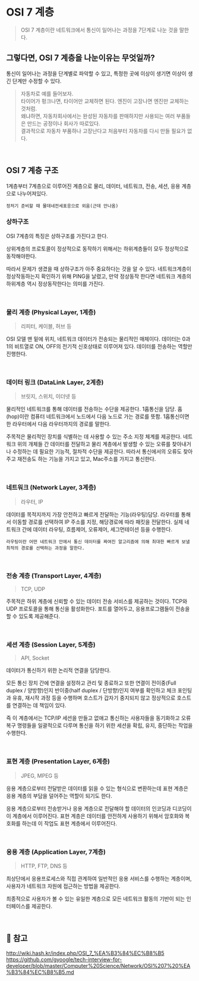 # OSI 7 계층
> OSI 7 계층이란 네트워크에서 통신이 일어나는 과정을 7단계로 나눈 것을 말한다.

## 그렇다면, OSI 7 계층을 나눈이유는 무엇일까?

통신이 일어나는 과정을 단계별로 파악할 수 있고, 특정한 곳에 이상이 생기면 이상이 생긴 단계만 수정할 수 있다.

> 자동차로 예를 들어보자. <br>
> 타이어가 펑크나면, 타이어만 교체하면 된다. 엔진이 고장나면 엔진만 교체하는 것처럼. <br>
> 왜냐하면, 자동차회사에서는 완성된 자동차를 판매하지만 사용되는 여러 부품들은 만드는 공정이나 회사가 따로있다. <br>
> 결과적으로 자동차 부품하나 고장난다고 처음부터 자동차를 다시 만들 필요가 없다.

<br>

## OSI 7 계층 구조

1계층부터 7계층으로 이루어진 계층으로 물리, 데이터, 네트워크, 전송, 세션, 응용 계층으로 나누어져있다.

`정처기 준비할 때 물데네전세표응으로 외움(근데 안나옴)`

### 상하구조
OSI 7계층의 특징은 상하구조를 가진다고 한다.

상위계층의 프로토콜이 정상적으로 동작하기 위해서는 하위계층들이 모두 정상적으로 동작해야한다.

따라서 문제가 생겼을 때 상하구조가 아주 중요하다는 것을 알 수 있다.
네트워크계층이 정상작동하는지 확인하기 위해 PING을 날렸고, 만약 정상동작 한다면 네트워크 계층의 하위계층 역시 정상동작한다는 의미를 가진다.

<br>

### 물리 계층 (Physical Layer, 1계층)
> 리피터, 케이블, 허브 등

OSI 모델 맨 밑에 위치, 네트워크 데이터가 전송되는 물리적인 매체이다.
데이터는 0과 1의 비트열로 ON, OFF의 전기적 신호상태로 이루어져 있다.
데이터를 전송하는 역할만 진행한다.

<br>

### 데이터 링크 (DataLink Layer, 2계층)
> 브릿지, 스위치, 이더넷 등

물리적인 네트워크를 통해 데이터를 전송하는 수단을 제공한다. 1홉통신을 담당. 홉(hop)이란 컴퓨터 네트워크에서 노드에서 다음 노드로 가는 경로를 뜻함.
1홉통신이면 한 라우터에서 다음 라우터까지의 경로를 말한다.

주목적은 물리적인 장치를 식별하는 데 사용할 수 있는 주소 지정 체계를 제공한다.
네트워크 위의 개체들 간 데이터를 전달하고 물리 계층에서 발생할 수 있는 오류를 찾아내거나 수정하는 데 필요한 기능적, 절차적 수단을 제공한다.
따라서 통신에서의 오류도 찾아주고 재전송도 하는 기능을 가지고 있고, Mac주소를 가지고 통신한다.

<br>

### 네트워크 (Network Layer, 3계층)
> 라우터, IP

데이터를 목적지까지 가장 안전하고 빠르게 전달하는 기능(라우팅)담당.
라우터를 통해서 이동할 경로를 선택하여 IP 주소를 지정, 해당경로에 따라 패킷을 전달한다.
실제 네트워크 간에 데이터 라우팅, 흐름제어, 오류제어, 세그먼테이션 등을 수행한다.

`라우팅이란 어떤 네트워크 안에서 통신 데이터를 짜여진 알고리즘에 의해 최대한 빠르게 보낼 최적의 경로를 선택하는 과정을 말한다.`

<br>

### 전송 계층 (Transport Layer, 4계층)
> TCP, UDP

주목적은 하위 계층에 신뢰할 수 있는 데이터 전송 서비스를 제공하는 것이다.
TCP와 UDP 프로토콜을 통해 통신을 활성화한다. 포트를 열어두고, 응용프로그램들이 전송을 할 수 있도록 제공해준다.

<br>

### 세션 계층 (Session Layer, 5계층)
> API, Socket

데이터가 통신하기 위한 논리적 연결을 담당한다.

모든 통신 장치 간에 연결을 설정하고 관리 및 종료하고 또한 연결이 전이중(Full duplex / 양방향)인지 반이중(half duplex / 단방향)인지 여부를 확인하고 체크 포인팅과 유휴, 재시작 과정 등을 수행하며 호스트가 갑자기 중지되지 않고 정상적으로 호스트를 연결하는 데 책임이 있다. 

즉 이 계층에서는 TCP/IP 세션을 만들고 없애고 통신하는 사용자들을 동기화하고 오류 복구 명령들을 일괄적으로 다루며 통신을 하기 위한 세션을 확립, 유지, 중단하는 작업을 수행한다.


<br>

### 표현 계층 (Presentation Layer, 6계층)
> JPEG, MPEG 등

응용 계층으로부터 전달받은 데이터를 읽을 수 있는 형식으로 변환하는데 표현 계층은 응용 계층의 부담을 덜어주는 역할이 되기도 한다.

응용 계층으로부터 전송받거나 응용 계층으로 전달해야 할 데이터의 인코딩과 디코딩이 이 계층에서 이루어진다.
표현 계층은 데이터를 안전하게 사용하기 위해서 암호화와 복호화를 하는데 이 작업도 표현 계층에서 이루어진다.

<br>

### 응용 계층 (Application Layer, 7계층)
> HTTP, FTP, DNS 등

최상단에서 응용프로세스와 직접 관계하여 일반적인 응용 서비스를 수행하는 계층이며, 사용자가 네트워크 자원에 접근하는 방법을 제공한다.

최종적으로 사용자가 볼 수 있는 유일한 계층으로 모든 네트워크 활동의 기반이 되는 인터페이스를 제공한다.


<br>


## 👀 참고
http://wiki.hash.kr/index.php/OSI_7_%EA%B3%84%EC%B8%B5
https://github.com/gyoogle/tech-interview-for-developer/blob/master/Computer%20Science/Network/OSI%207%20%EA%B3%84%EC%B8%B5.md
